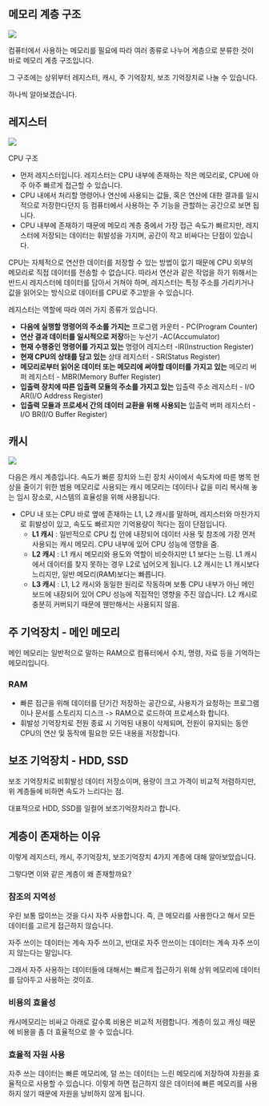 ## 메모리 계층 구조

![](https://blog.kakaocdn.net/dn/WmRDv/btsHtoEYKNl/QkIkNsrckdc5yaeIeLX0J1/img.png)

  

컴퓨터에서 사용하는 메모리를 필요에 따라 여러 종류로 나누어 계층으로 분류한 것이 바로 메모리 계층 구조입니다.

그 구조에는 상위부터 레지스터, 캐시, 주 기억장치, 보조 기억장치로 나눌 수 있습니다.

  

하나씩 알아보겠습니다.

  

## 레지스터

![](https://blog.kakaocdn.net/dn/KUjgx/btsHsHd7u11/3MKv6D690WNPmKbKl2xCdk/img.png)

CPU 구조

- 먼저 레지스터입니다. 레지스터는 CPU 내부에 존재하는 작은 메모리로, CPU에 아주 아주 빠르게 접근할 수 있습니다. 
- CPU 내에서 처리할 명령어나 연산에 사용되는 값들, 혹은 연산에 대한 결과를 일시적으로 저장한다던지 등 컴퓨터에서 사용하는 주 기능을 관할하는 공간으로 보면 됩니다.
- CPU 내부에 존재하기 때문에 메모리 계층 중에서 가장 접근 속도가 빠르지만, 레지스터에 저장되는 데이터는 휘발성을 가지며, 공간이 작고 비싸다는 단점이 있습니다.

CPU는 자체적으로 연산한 데이터를 저장할 수 있는 방법이 없기 때문에 CPU 외부의 메모리로 직접 데이터를 전송할 수 없습니다. 따라서 연산과 같은 작업을 하기 위해서는 반드시 레지스터에 데이터를 담아서 거쳐야 하며, 레지스터는 특정 주소를 가리키거나 값을 읽어오는 방식으로 데이터를 CPU로 주고받을 수 있습니다.

  

레지스터는 역할에 따라 여러 가지 종류가 있습니다. 

- **다음에 실행할 명령어의 주소를 가지는** 프로그램 카운터 - PC(Program Counter)
- **연산 결과 데이터를 일시적으로 저장**하는 누산기 -AC(Accumulator)
- **현재 수행중인 명령어를 가지고 있는** 명령어 레지스터 -IR(Instruction Register)
- **현재 CPU의 상태를 담고 있는** 상태 레지스터 - SR(Status Register)
- **메모리로부터 읽어온 데이터 또는 메모리에 써야할 데이터를 가지고 있는** 메모리 버퍼 레지스터 - MBR(Memory Buffer Register)
- **입출력 장치에 따른 입출력 모듈의 주소를 가지고 있는** 입출력 주소 레지스터 - I/O AR(I/O Address Register)
- **입출력 모듈과 프로세서 간의 데이터 교환을 위해 사용되는** 입출력 버퍼 레지스터 - I/O BR(I/O Buffer Register)

  

## 캐시

![](https://blog.kakaocdn.net/dn/niQiV/btsHtcZfhli/optHzDt50wbFbG9pVV9Rm1/img.png)

다음은 캐시 계층입니다. 속도가 빠른 장치와 느린 장치 사이에서 속도차에 따른 병목 현상을 줄이기 위한 범용 메모리로 사용되는 캐시 메모리는 데이터나 값을 미리 복사해 놓는 임시 장소로, 시스템의 효율성을 위해 사용됩니다.

- CPU 내 또는 CPU 바로 옆에 존재하는 L1, L2 캐시를 말하며, 레지스터와 마찬가지로 휘발성이 있고, 속도도 빠르지만 기억용량이 적다는 점이 단점입니다. 
    - **L1 캐시** : 일반적으로 CPU 칩 안에 내장되어 데이터 사용 및 참조에 가장 먼저 사용되는 캐시 메모리. CPU 내부에 있어 CPU 성능에 영향을 줌.
    - **L2 캐시** : L1 캐시 메모리와 용도와 역할이 비슷하지만 L1 보다는 느림. L1 캐시에서 데이터를 찾지 못하는 경우 L2로 넘어오게 됩니다. L2 캐시는 L1 캐시보다 느리지만, 일반 메모리(RAM)보다는 빠릅니다.
    - **L3 캐시** : L1, L2 캐시와 동일한 원리로 작동하며 보통 CPU 내부가 아닌 메인보드에 내장되어 있어 CPU 성능에 직접적인 영향을 주진 않습니다. L2 캐시로 충분히 커버되기 때문에 웬만해서는 사용되지 않음.

  

## 주 기억장치 - 메인 메모리

메인 메모리는 일반적으로 말하는 RAM으로 컴퓨터에서 수치, 명령, 자료 등을 기억하는 메모리입니다.

### RAM

- 빠른 접근을 위해 데이터를 단기간 저장하는 공간으로, 사용자가 요청하는 프로그램이나 문서를 스토리지 디스크 -> RAM으로 로드하여 프로세스화 합니다.
- 휘발성 기억장치로 전원 종료 시 기억된 내용이 삭제되며, 전원이 유지되는 동안 CPU의 연산 및 동작에 필요한 모든 내용을 저장합니다.

  

## 보조 기억장치 - HDD, SSD

보조 기억장치로 비휘발성 데이터 저장소이며, 용량이 크고 가격이 비교적 저렴하지만, 위 계층들에 비하면 속도가 느리다는 점.

대표적으로 HDD, SSD를 일컬어 보조기억장치라고 합니다.

  

  

## 계층이 존재하는 이유

이렇게 레지스터, 캐시, 주기억장치, 보조기억장치 4가지 계층에 대해 알아보았습니다.

그렇다면 이와 같은 계층이 왜 존재할까요?

  

### 참조의 지역성

우린 보통 많이쓰는 것을 다시 자주 사용합니다. 즉, 큰 메모리를 사용한다고 해서 모든 데이터를 고르게 접근하지 않습니다.

자주 쓰이는 데이터는 계속 자주 쓰이고, 반대로 자주 안쓰이는 데이터는 계속 자주 쓰이지 않는다는 말입니다.

그래서 자주 사용하는 데이터들에 대해서는 빠르게 접근하기 위해 상위 메모리에 데이터를 담아두고 사용하는 것이죠. 


### 비용의 효율성

캐시메모리는 비싸고 아래로 갈수록 비용은 비교적 저렴합니다. 계층이 있고 캐싱 때문에 비용을 좀 더 효율적으로 쓸 수 있습니다.

  


### 효율적 자원 사용

자주 쓰는 데이터는 빠른 메모리에, 덜 쓰는 데이터는 느린 메모리에 저장하여 자원을 효율적으로 사용할 수 있습니다. 이렇게 하면 접근하지 않은 데이터에 빠른 메모리를 사용하지 않기 때문에 자원을 낭비하지 않게 됩니다.